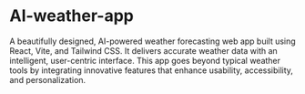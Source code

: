 # AI-weather-app
A beautifully designed, AI-powered weather forecasting web app built using React, Vite, and Tailwind CSS. It delivers accurate weather data with an intelligent, user-centric interface. This app goes beyond typical weather tools by integrating innovative features that enhance usability, accessibility, and personalization.
